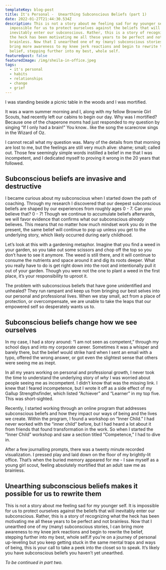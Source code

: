 ```yaml
---
templateKey: blog-post
title: It's Personal -  Unearthing Subconscious Beliefs (part 1)
date: 2022-01-27T21:44:30.534Z
description: This is not a story about me feeling sad for my younger self. It is
  impossible for us to protect ourselves against the beliefs that will
  inevitably enter our subconscious. Rather, this is a story of recognizing what
  the heck has been motivating me all these years to be perfect and not
  brainless. Now that I unearthed one of my (many) subconscious stories, I can
  bring more awareness to my knee jerk reactions and begin to rewrite the
  belief, stepping further into my best, whole self.
featuredpost: false
featuredImage: /img/sheila-in-office.jpeg
tags:
  - it's personal
  - habits
  - relationships
  - change
  - grief
---
```

I was standing beside a picnic table in the woods and I was mortified.

It was a warm summer morning and I, along with my fellow Brownie Girl Scouts, had recently left our cabins to begin our day. Why was I mortified? Because one of the chaperone moms had just responded to my question by singing “If I only had a brain!” You know.. like the song the scarecrow sings in the Wizard of Oz.

I cannot recall what my question was. Many of the details from that morning are lost to me, but the feelings are still very much alive: shame; small; called out. Those few seemingly simple words instilled a belief in me that I was incompetent, and I dedicated myself to proving it wrong in the 20 years that followed.

## Subconscious beliefs are invasive and destructive

I became curious about my subconscious when I started down the path of coaching. Through my research I discovered that our deepest subconscious beliefs are shaped by our experiences from roughly ages 0 - 7. Can you believe that? 0 - 7! Though we continue to accumulate beliefs afterwards, we will favor evidence that confirms what our subconscious *already* believes. This means that no matter how much mindset work you do in the present, the same belief will continue to pop up unless you get to the underlying story, which likely occurred during early childhood.



Let’s look at this with a gardening metaphor. Imagine that you find a weed in your garden, so you take out some scissors and chop off the top so you don’t have to see it anymore. The weed is still there, and it will continue to consume the nutrients and space around it and dig its roots deeper. What you really have to do is get right down into the root and intentionally pull it out of your garden. Though you were not the one to plant a weed in the first place, it’s your responsibility to uproot it.

The problem with subconscious beliefs that have gone unidentified and unhealed? They run rampant and keep us from bringing our best selves into our personal and professional lives. When we stay small, act from a place of protection, or overcompensate, we are unable to take the leaps that our empowered self so desperately wants us to. 

## Subconscious beliefs change how we see ourselves

In my case, I had a story around: “I am not seen as competent,” through my school days and into my corporate career. Sometimes it was a whisper and barely there, but the belief would strike hard when I sent an email with a typo, offered the wrong answer, or got even the slightest sense that others were seeing me as inept.

In all my years working on personal and professional growth, I never took the time to understand the underlying story of *why* I was worried about people seeing me as incompetent. I didn’t know that was the missing link. I knew that I feared incompetence, but I wrote it off as a side effect of my Gallup Strengthsfinder, which listed “Achiever” and “Learner” in my top five. This was short-sighted.

Recently, I started working through an online program that addresses subconscious beliefs and how they impact our ways of being and the lives we create. Within the program, I found a workshop on “Inner Child.” I had never worked with the “inner child” before, but I had heard a lot about it from friends that found transformation in the work. So when I started the “Inner Child” workshop and saw a section titled “Competence,” I had to dive in.

After a few journalling prompts, there was a twenty minute recorded visualization. I pressed play and laid down on the floor of my brightly-lit office. That’s when the buried memory appeared for me - I saw myself as a young girl scout, feeling absolutely mortified that an adult saw me as brainless.

## Unearthing subconscious beliefs makes it possible for us to rewrite them

This is not a story about me feeling sad for my younger self. It is impossible for us to protect ourselves against the beliefs that will inevitably enter our subconscious. Rather, this is a story of recognizing what the heck has been motivating me all these years to be perfect and not brainless. Now that I unearthed one of my (many) subconscious stories, I can bring more awareness to my knee jerk reactions and begin to rewrite the belief, stepping further into my best, whole self.If you’re on a journey of personal up-leveling but you keep getting stuck in the same mental traps and ways of being, this is your call to take a peek into the closet so to speak. It’s likely you have subconscious beliefs you haven’t yet unearthed.

*To be continued in part two.*